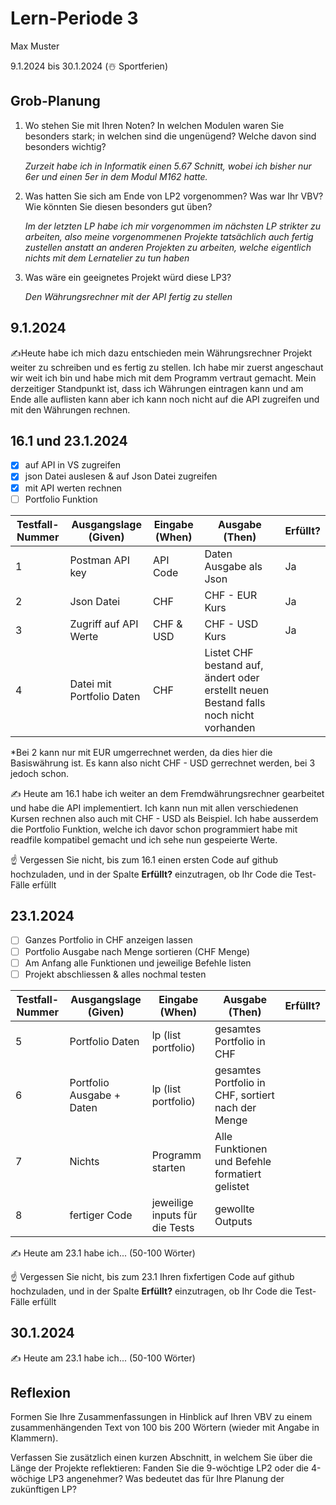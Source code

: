 # Lern-Periode 3

Max Muster

9.1.2024 bis 30.1.2024 (☃️ Sportferien)

## Grob-Planung

1. Wo stehen Sie mit Ihren Noten? In welchen Modulen waren Sie besonders stark; in welchen sind die ungenügend? Welche davon sind besonders wichtig?

   *Zurzeit habe ich in Informatik einen 5.67 Schnitt, wobei ich bisher nur 6er und einen 5er in dem Modul M162 hatte.*
   

3. Was hatten Sie sich am Ende von LP2 vorgenommen? Was war Ihr VBV? Wie könnten Sie diesen besonders gut üben?

   *Im der letzten LP habe ich mir vorgenommen im nächsten LP strikter zu arbeiten, also meine vorgenommenen Projekte tatsächlich auch fertig zustellen anstatt an anderen Projekten zu arbeiten, welche eigentlich nichts mit dem Lernatelier zu tun haben*
   

5. Was wäre ein geeignetes Projekt würd diese LP3?

   *Den Währungsrechner mit der API fertig zu stellen*

## 9.1.2024

✍️Heute habe ich mich dazu entschieden mein Währungsrechner Projekt weiter zu schreiben und es fertig zu stellen. Ich habe mir zuerst angeschaut wir weit ich bin und habe mich mit dem Programm vertraut gemacht. Mein derzeitiger Standpunkt ist, dass ich Währungen eintragen kann und am Ende alle auflisten kann aber ich kann noch nicht auf die API zugreifen und mit den Währungen rechnen. 

## 16.1 und 23.1.2024

- [X] auf API in VS zugreifen
- [X] json Datei auslesen & auf Json Datei zugreifen
- [X] mit API werten rechnen
- [ ] Portfolio Funktion

| Testfall-Nummer | Ausgangslage (Given) | Eingabe (When) | Ausgabe (Then) | Erfüllt? |
| -------------- | -------------------- | -------------- | -------------- | -------- |
| 1              | Postman API key      | API Code       | Daten Ausgabe als Json | Ja |
| 2              | Json Datei           | CHF            | CHF - EUR Kurs | Ja |
| 3              | Zugriff auf API Werte | CHF & USD     | CHF - USD Kurs | Ja |
| 4              | Datei mit Portfolio Daten | CHF | Listet CHF bestand auf, ändert oder erstellt neuen Bestand falls noch nicht vorhanden |          |

*Bei 2 kann nur mit EUR umgerrechnet werden, da dies hier die Basiswährung ist. Es kann also nicht CHF - USD gerrechnet werden, bei 3 jedoch schon.

✍️ Heute am 16.1 habe ich weiter an dem Fremdwährungsrechner gearbeitet und habe die API implementiert. Ich kann nun mit allen verschiedenen Kursen rechnen also auch mit CHF - USD als Beispiel. Ich habe ausserdem die Portfolio Funktion, welche ich davor schon programmiert habe mit readfile kompatibel gemacht und ich sehe nun gespeierte Werte.

☝️ Vergessen Sie nicht, bis zum 16.1 einen ersten Code auf github hochzuladen, und in der Spalte **Erfüllt?** einzutragen, ob Ihr Code die Test-Fälle erfüllt

## 23.1.2024

- [ ] Ganzes Portfolio in CHF anzeigen lassen
- [ ] Portfolio Ausgabe nach Menge sortieren (CHF Menge)
- [ ] Am Anfang alle Funktionen und jeweilige Befehle listen 
- [ ] Projekt abschliessen & alles nochmal testen

| Testfall-Nummer | Ausgangslage (Given) | Eingabe (When) | Ausgabe (Then) | Erfüllt? |
| --------------- | -------------------- | -------------- | -------------- | -------- |
| 5               | Portfolio Daten      | lp (list portfolio) | gesamtes Portfolio in CHF |          |
| 6               | Portfolio Ausgabe + Daten | lp (list portfolio) | gesamtes Portfolio in CHF, sortiert nach der Menge |          |
| 7               | Nichts               | Programm starten | Alle Funktionen und Befehle formatiert gelistet  |          |
| 8               | fertiger Code | jeweilige inputs für die Tests | gewollte Outputs  |          |

✍️ Heute am 23.1 habe ich... (50-100 Wörter)

☝️ Vergessen Sie nicht, bis zum 23.1 Ihren fixfertigen Code auf github hochzuladen, und in der Spalte **Erfüllt?** einzutragen, ob Ihr Code die Test-Fälle erfüllt

## 30.1.2024

✍️ Heute am 23.1 habe ich... (50-100 Wörter)

## Reflexion

Formen Sie Ihre Zusammenfassungen in Hinblick auf Ihren VBV zu einem zusammenhängenden Text von 100 bis 200 Wörtern (wieder mit Angabe in Klammern).

Verfassen Sie zusätzlich einen kurzen Abschnitt, in welchem Sie über die Länge der Projekte reflektieren: Fanden Sie die 9-wöchtige LP2 oder die 4-wöchige LP3 angenehmer? Was bedeutet das für Ihre Planung der zukünftigen LP?
